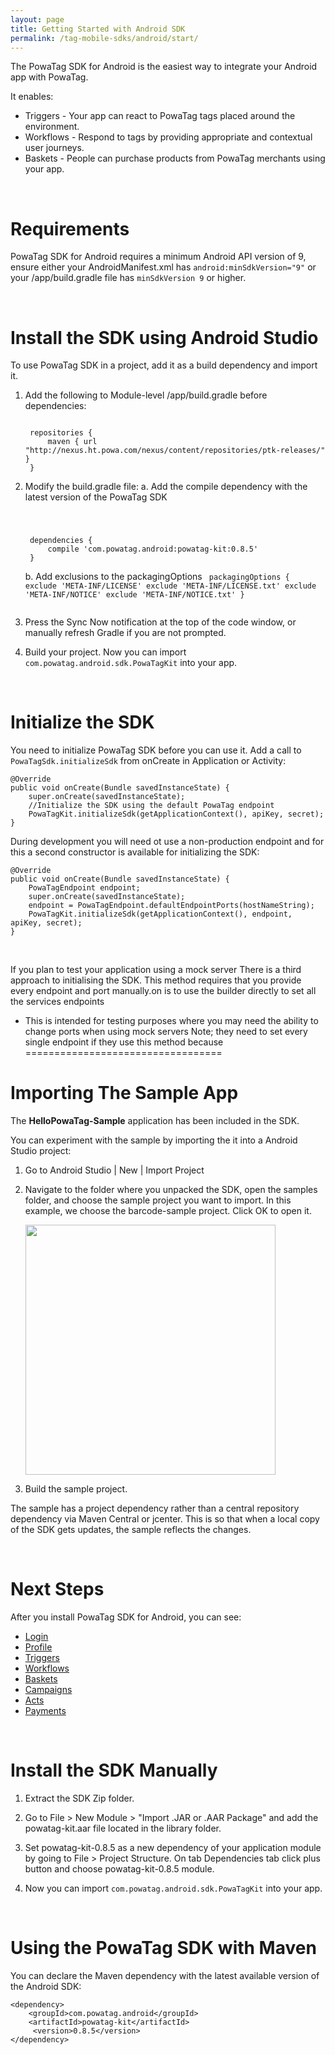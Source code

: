 ```yaml
---
layout: page
title: Getting Started with Android SDK
permalink: /tag-mobile-sdks/android/start/
---
```


The PowaTag SDK for Android is the easiest way to integrate your Android app with PowaTag.

It enables:

* Triggers - Your app can react to PowaTag tags placed around the environment.
* Workflows - Respond to tags by providing appropriate and contextual user journeys.
* Baskets - People can purchase products from PowaTag merchants using your app.

<br />

# Requirements

PowaTag SDK for Android requires a minimum Android API version of 9, ensure either your AndroidManifest.xml has `android:minSdkVersion="9"` or your /app/build.gradle file has `minSdkVersion 9` or higher.

<br />

# Install the SDK using Android Studio

To use PowaTag SDK in a project, add it as a build dependency and import it.

1. Add the following to Module-level /app/build.gradle before dependencies:

    <code>
    repositories {
        maven { url "http://nexus.ht.powa.com/nexus/content/repositories/ptk-releases/" }
    }</code>

2. Modify the build.gradle file:
	a. Add the compile dependency with the latest version of the PowaTag SDK
    <code>
	<pre>
    dependencies {
        compile 'com.powatag.android:powatag-kit:0.8.5'
    }</pre></code>
	
	b. Add exclusions to the packagingOptions
	<code>
	packagingOptions {
        exclude 'META-INF/LICENSE'
        exclude 'META-INF/LICENSE.txt'
        exclude 'META-INF/NOTICE'
        exclude 'META-INF/NOTICE.txt'
    }	
	</code>

3. Press the Sync Now notification at the top of the code window, or manually refresh Gradle if you are not prompted.

4. Build your project. Now you can import `com.powatag.android.sdk.PowaTagKit` into your app.

<br />

# Initialize the SDK

You need to initialize PowaTag SDK before you can use it. Add a call to `PowaTagSdk.initializeSdk` from onCreate in Application or Activity:

    @Override
    public void onCreate(Bundle savedInstanceState) {
        super.onCreate(savedInstanceState);
        //Initialize the SDK using the default PowaTag endpoint
        PowaTagKit.initializeSdk(getApplicationContext(), apiKey, secret);
    }

During development you will need ot use a non-production endpoint and for this a second constructor is available for initializing the SDK:    

    @Override
    public void onCreate(Bundle savedInstanceState) {
        PowaTagEndpoint endpoint;
        super.onCreate(savedInstanceState);
        endpoint = PowaTagEndpoint.defaultEndpointPorts(hostNameString);
        PowaTagKit.initializeSdk(getApplicationContext(), endpoint, apiKey, secret);
    }	
<br />	

        
If you plan to test your application using a mock server 
There is a third approach to initialising the SDK. This method requires that you provide every endpoint and port manually.on is to use the builder directly to set all the services endpoints
* This is intended for testing purposes where you may need the ability to change ports when using mock servers
Note; they need to set every single endpoint if they use this method because 
==================================

# Importing The Sample App

The **HelloPowaTag-Sample** application has been included in the SDK.

You can experiment with the sample by importing the it into a Android Studio project:

1. Go to Android Studio \| New \| Import Project

2. Navigate to the folder where you unpacked the SDK, open the samples folder, and choose the sample project you want to import. In this example, we choose the barcode-sample project. Click OK to open it.

    <img src="{{ '/images/powatag_mobile_sdks_android_start_import.png' | prepend: site.baseurl }}" height="400" />

3. Build the sample project.

The sample has a project dependency rather than a central repository dependency via Maven Central or jcenter. This is so that when a local copy of the SDK gets updates, the sample reflects the changes.

<br />

# Next Steps

After you install PowaTag SDK for Android, you can see:

* [Login]({{site.baseurl}}/tag-mobile-sdks/android/login/)
* [Profile]({{site.baseurl}}/tag-mobile-sdks/android/profile/)
* [Triggers]({{site.baseurl}}/tag-mobile-sdks/android/triggers/)
* [Workflows]({{site.baseurl}}/tag-mobile-sdks/android/workflows/)
* [Baskets]({{site.baseurl}}/tag-mobile-sdks/android/baskets/)
* [Campaigns]({{site.baseurl}}/tag-mobile-sdks/android/campaigns/)
* [Acts]({{site.baseurl}}/tag-mobile-sdks/android/acts/)
* [Payments]({{site.baseurl}}/tag-mobile-sdks/android/payments/)

<br />

# Install the SDK Manually

1. Extract the SDK Zip folder.

2. Go to File > New Module > "Import .JAR or .AAR Package" and add the powatag-kit.aar file located in the library folder.

3. Set powatag-kit-0.8.5 as a new dependency of your application module by going to File > Project Structure. On tab Dependencies tab click plus button and choose powatag-kit-0.8.5 module.

4. Now you can import `com.powatag.android.sdk.PowaTagKit` into your app.

<br />

# Using the PowaTag SDK with Maven

You can declare the Maven dependency with the latest available version of the Android SDK:

    <dependency>
        <groupId>com.powatag.android</groupId>
        <artifactId>powatag-kit</artifactId>
         <version>0.8.5</version>
    </dependency>
